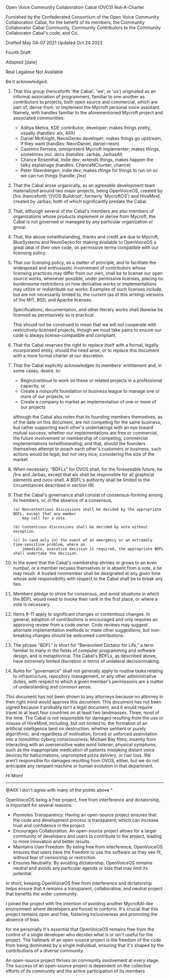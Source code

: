 Open Voice Community Collaboration Cabal (OVC3) Not-A-Charter

Furnished by the Confederated Consortium of the Open Voice Community Collaboration Cabal,
for the benefit of its members, the Community Collaborator Cabal Community, Community Contributors to the
Community Collaborator Cabal's code, and Co.

Drafted May 04-07 2021
Updated Oct 24 2022

Fourth Draft

Adopted [date]

Real Legalese Not Available

Be it acknowledged:

1)  That this group (henceforth 'the Cabal', 'we', or 'us') originated as an informal association of programmers,
    familiar to one another as contributors to projects, both open source and commercial, which are part of,
    derive from, or implement the Mycroft personal voice assistant. Namely, with handles familiar to
    the aforementioned Mycroft project and associated communities:

    - Aditya Mehra, KDE contributor, developer; makes things pretty, usually (handles: aix, AIIX)
    - Daniel McKnight, NeonGecko developer; makes things go upstream, if they want (handles: NeonDaniel, daniel-neon)
    - Casimiro Ferreira, omnipresent Mycroft implementer; makes things, sometimes incl. docs (handles: Jarbas, JarbasAl)
    - Chance Rosenthal, indie dev; extends things, makes happen the talky explainage (handles: ChanceNCounter, chance)
    - Peter Steenbergen, indie dev; makes things for things to run on so we can run things (handle: j1nx)

2)  That the Cabal arose organically, as an agreeable development team materialized around two major projects,
    being OpenVoiceOS, created by j1nx (henceforth 'OVOS Buildroot', formerly 'MycroftOS') and HiveMind, created
    by Jarbas, both of which significantly predate the Cabal.

3)  That, although several of the Cabal's members are also members of organizations whose products implement
    or derive from Mycroft, the Cabal is not governed or managed by any particular
    organization or group.

4)  That, the above notwithstanding, thanks and credit are due to Mycroft, BlueSystems and NeonGecko for making available
    to OpenVoiceOS a great deal of their own code, on permissive terms compatible with our licensing policy.

5)  That our licensing policy, as a matter of principle, and to facilitate the widespread and enthusiastic involvement
    of contributors whose licensing practices may differ from our own, shall be to license our open source works,
    whenever possible, under permissive licenses, placing no burdensome restrictions on how derivative works or
    implementations may utilize or redistribute our works. Examples of such licenses include, but are not necessarily
    limited to, the current (as of this writing) versions of the MIT, BSD, and Apache licenses.
    
    Specifications, documentation, and other literary works shall likewise be licensed as permissively as is practical.

    This should not be construed to mean that we will not cooperate with restrictively-licensed projects,
    though we must take pains to ensure our code is always license-compatible and compliant.

6)  That the Cabal reserves the right to replace itself with a formal, legally incorporated entity, should the
    need arise, or to replace this document with a more formal charter at our discretion.

7)  That the Cabal explicitly acknowledges its members' entitlement and, in some cases, desire, to:

      - Begin/continue to work on these or related projects in a professional capacity, or
      - Create a nonprofit foundation or business league to manage one or more of our projects, or
      - Create a company to market an implementation of one or more of our projects

    although the Cabal also notes that its founding members themselves, as of the date on this document, are not
    competing for the same business, but rather supporting each other's undertakings with an eye toward mutual success,
    whether our implementations are free or commercial, the future involvement or membership of competing, commercial
    implementations notwithstanding; and that, should the founders themselves attempt to poach each other's customers
    or business, such actions would be legal, but not very nice, considering the size of the market.

8)  When necessary, "BDFLs" for OVOS shall, for the foreseeable future, be j1nx and Jarbas, except that aix shall be responsible for all graphical elements and ovos-shell. A BDFL's authority shall be limited to the circumstances described in section (9).

9)  That the Cabal's governance shall consist of consensus-forming among its members, or, in the absence
    of a consensus, 
    
        (a) Noncontentious discussions shall be decided by the appropriate BDFL, except that any member
            may call for a vote.
        
        (b) Contentious discussions shall be decided by vote without exception.
        
        (c) In (and only in) the event of an emergency or an extremely time-sensitive problem, where an
            immediate, executive decision is required, the appropriate BDFL shall undertake the decision.

10) In the event that the Cabal's membership shrinks or grows to an even number, or a member recuses
    themselves or is absent from a vote, a tie may result. A trusted nonmember shall be designated at any given time
    whose sole responsibility with respect to the Cabal shall be to break any ties.

11) Members pledge to strive for consensus, and avoid situations in which the BDFL would need to invoke
    their rank in the first place, or where a vote is necessary.

12) Items 8-11 apply to significant changes or contentious changes. In general, adoption of contributions is encouraged and
    only requires an approving review from a code owner. Code reviews may suggest alternate implementation methods or make other
    suggestions, but non-breaking changes should be welcomed contributions.

13) The phrase "BDFL" is short for "Benevolent Dictator for Life," a term familiar to many in the fields of
    computer programming and software design, and is metaphorical. The Cabal's BDFLs, as described above, have
    extremely limited discretion in terms of unilateral decisionmaking.

14) Rules for "governance" shall not generally apply to routine tasks relating to infrastructure, repository
    management, or any other administrative duties, with respect to which a given member's permissions are a
    matter of understanding and common sense.

This document has not been shown to any attorneys because no attorney in their right mind would approve this document.
This document has not been signed because it probably isn't a legal document, and it would require travel to at least
four countries on at least two landmasses. Three, most of the time. The Cabal is not responsible for damages resulting
from the use or misuse of HiveMind, including, but not limited to, the formation of an artificial
intelligence bent on destruction, whether sentient or purely algorithmic, and regardless of motivation; forced or
unforced assimilation into a monolithic cyborg consciousness; Michael Bay films; insanity from interacting with an
oversensitive wake word listener; physical symptoms, such as the inappropriate medication of patients mistaking distant
voice devices for hallucinations, unprompted pizza delivery, or hair loss. We aren't responsible for damages resulting
from OVOS, either, but we do not anticipate any rampant machine or human evolution in that department.

Hi Mom!

-----------------------------------------------------------------------------------------------------------------------------------------

@AIIX I don't agree with many of the points above ^

OpenVoiceOS being a free project, free from interference and dictatorship, is important for several reasons:

- Promotes Transparency: Having an open-source project ensures that the code and development process is transparent, which can increase trust and confidence in the project.
- Encourages Collaboration: An open-source project allows for a larger community of developers and users to contribute to the project, leading to more innovation and better results.
- Maintains User Freedom: By being free from interference, OpenVoiceOS ensures that users have the freedom to use the software as they see fit, without fear of censorship or restriction.
- Ensures Neutrality: By avoiding dictatorship, OpenVoiceOS remains neutral and avoids any particular agenda or bias that may limit its potential.

In short, keeping OpenVoiceOS free from interference and dictatorship helps ensure that it remains a transparent, collaborative, and neutral project that benefits the wider community.

I joined the project with the intention of avoiding another MycroftAI-like environment where developers are forced to conform. It's crucial that this project remains open and free, fostering inclusiveness and promoting the absence of bias.

for me personally It's essential that OpenVoiceOS remains free from the control of a single developer who decides what is or isn't useful for the project. The hallmark of an open-source project is the freedom of the code from being dominated by a single individual, ensuring that it's shaped by the contributions of a diverse community.

An open-source project thrives on community involvement at every stage. The success of an open-source project is dependent on the collective efforts of its community and the active participation of its members
